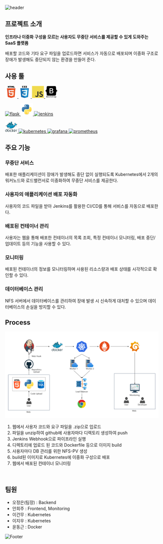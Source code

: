 ![header](https://capsule-render.vercel.app/api?type=waving&color=0:a000a8,100:2a009e&height=280&section=header&text=Nonstop-nl-&fontSize=90&fontColor=ffffff&fontAlign=35&desc=쿠버네티스를%20활용한%20자동%20이중화%20배포%20서비스&descSize=25&descAlign=65)

## 프로젝트 소개
**인프라나 이중화 구성을 모르는 사용자도 무중단 서비스를 제공할 수 있게 도와주는 SaaS 플랫폼**

 배포할 코드와 기타 요구 파일을 업로드하면 서비스가 자동으로 배포되며 이중화 구조로 장애가 발생해도 중단되지 않는 환경을 만들어 준다.

## 사용 툴
<a href="https://www.w3.org/html/" target="_blank" rel="noreferrer"> <img src="https://raw.githubusercontent.com/devicons/devicon/master/icons/html5/html5-original-wordmark.svg" alt="html5" width="40" height="40"/> </a> <a href="https://www.w3schools.com/css/" target="_blank" rel="noreferrer"> <img src="https://raw.githubusercontent.com/devicons/devicon/master/icons/css3/css3-original-wordmark.svg" alt="css3" width="40" height="40"/> </a> <a href="https://developer.mozilla.org/en-US/docs/Web/JavaScript" target="_blank" rel="noreferrer"> <img src="https://raw.githubusercontent.com/devicons/devicon/master/icons/javascript/javascript-original.svg" alt="javascript" width="40" height="40"/> </a> <a href="https://getbootstrap.com" target="_blank" rel="noreferrer"> <img src="https://raw.githubusercontent.com/devicons/devicon/master/icons/bootstrap/bootstrap-plain-wordmark.svg" alt="bootstrap" width="40" height="40"/> </a>

<a href="https://flask.palletsprojects.com/" target="_blank" rel="noreferrer"> <img src="https://www.vectorlogo.zone/logos/pocoo_flask/pocoo_flask-icon.svg" alt="flask" width="40" height="40"/> </a> <a href="https://www.python.org" target="_blank" rel="noreferrer"> <img src="https://raw.githubusercontent.com/devicons/devicon/master/icons/python/python-original.svg" alt="python" width="40" height="40"/> </a> <a href="https://www.jenkins.io" target="_blank" rel="noreferrer"> <img src="https://www.vectorlogo.zone/logos/jenkins/jenkins-icon.svg" alt="jenkins" width="40" height="40"/> </a> 

<a href="https://www.docker.com/" target="_blank" rel="noreferrer"> <img src="https://raw.githubusercontent.com/devicons/devicon/master/icons/docker/docker-original-wordmark.svg" alt="docker" width="40" height="40"/> </a> 
<a href="https://kubernetes.io" target="_blank" rel="noreferrer"> <img src="https://www.vectorlogo.zone/logos/kubernetes/kubernetes-icon.svg" alt="kubernetes" width="40" height="40"/> </a> 
<a href="https://grafana.com" target="_blank" rel="noreferrer"> <img src="https://www.vectorlogo.zone/logos/grafana/grafana-icon.svg" alt="grafana" width="40" height="40"/> </a> 
<a href="https://prometheus.io/" target="_blank" rel="noreferrer"><img src="https://www.vectorlogo.zone/logos/prometheusio/prometheusio-icon.svg" alt="prometheus" width="40" height="40"/></a>




## 주요 기능
### 무중단 서비스
배포한 애플리케이션이 장애가 발생해도 중단 없이 실행되도록 Kubernetes에서 2개의 워커노드와 로드밸런서로 이중화하여 무중단 서비스를 제공한다.
### 사용자의 애플리케이션 배포 자동화
사용자의 코드 파일을 받아 Jenkins를 활용한 CI/CD를 통해 서비스를 자동으로 배포한다.
### 배포된 컨테이너 관리
사용자는 웹을 통해 배포한 컨테이너의 목록 조회, 특정 컨테이너 모니터링, 배포 중단/업데이트 등의 기능을 사용할 수 있다.
### 모니터링
배포된 컨테이너의 정보를 모니터링하며 사용된 리소스량과 배포 상태를 시각적으로 확인할 수 있다.
### 데이터베이스 관리
NFS 서버에서 데이터베이스를 관리하여 장애 발생 시 신속하게 대처할 수 있으며 데이터베이스의 손실을 방지할 수 있다.


## Process
![Alt text](image.png)
1. 웹에서 사용자 코드와 요구 파일을 .zip으로 업로드
2. 파일을 unzip하여 github에 사용자마다 디렉토리 생성하여 push
3. Jenkins Webhook으로 파이프라인 실행
4. 디렉토리에 업로드 된 코드와 Dockerfile 등으로 이미지 build
5. 사용자마다 DB 관리를 위한 NFS-PV 생성
6. build된 이미지로 Kubernetes에 이중화 구성으로 배포 
7. 웹에서 배포된 컨테이너 모니터링

</br>

## 팀원
- 오정은(팀장) : Backend
- 안희주 : Frontend, Monitoring
- 이건무 : Kubernetes
- 이지우 : Kubernetes
- 윤동근 : Docker

![Footer](https://capsule-render.vercel.app/api?type=waving&color=0:2a009e,100:a000a8&height=200&section=footer)